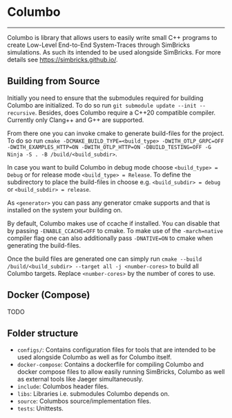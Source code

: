 # Columbo
--------

Columbo is library that allows users to easily write small C++ programs to create Low-Level End-to-End System-Traces through 
SimBricks simulations. As such its intended to be used alongside SimBricks. For more details see https://simbricks.github.io/.

## Building from Source
Initially you need to ensure that the submodules required for building Columbo are initialized. 
To do so run `git submodule update --init --recursive`. Besides, does Columbo require a C++20 compatible compiler. Currently 
only Clang++ and G++ are supported.

From there one you can invoke cmake to generate build-files for the project. To do so run
`cmake -DCMAKE_BUILD_TYPE=<build_type> -DWITH_OTLP_GRPC=OFF -DWITH_EXAMPLES_HTTP=ON -DWITH_OTLP_HTTP=ON -DBUILD_TESTING=OFF -G Ninja -S . -B /build/<build_subdir>`.

In case you want to build Columbo in debug mode choose `<build_type> = Debug` or for release mode `<build_type> = Release`.
To define the subdirectory to place the build-files in choose e.g. `<build_subdir> = debug` or `<build_subdir> = release`.

As `<generator>` you can pass any generator cmake supports and that is installed on the system your building on.

By default, Columbo makes use of ccache if installed. You can disable that by passing `-ENABLE_CCACHE=OFF` to cmake. To 
make use of the `-march=native` compiler flag one can also additionally pass `-DNATIVE=ON` to cmake when generating the 
build-files.

Once the build files are generated one can simply run `cmake --build /build/<build_subdir> --target all -j <number-cores>` 
to build all Columbo targets. Replace `<number-cores>` by the number of cores to use. 

## Docker (Compose)
TODO

## Folder structure
- `configs/`: Contains configuration files for tools that are intended to be used alongside Columbo as well as for Columbo itself.
- `docker-compose`: Contains a dockerfile for compiling Columbo and docker compose files to allow easily running SimBricks, Columbo as well as external tools like Jaeger simultaneously.
- `include`: Columbos header files.
- `libs`: Libraries i.e. submodules Columbo depends on.
- `source`: Columbos source/implementation files.
- `tests`: Unittests.
